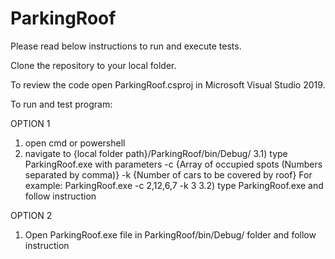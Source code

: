 # ParkingRoof

Please read below instructions to run and execute tests.

Clone the repository to your local folder.

To review the code open ParkingRoof.csproj in Microsoft Visual Studio 2019.

To run and test program:

OPTION 1
1) open cmd or powershell
2) navigate to {local folder path}/ParkingRoof/bin/Debug/ 
3.1) type ParkingRoof.exe with parameters -c {Array of occupied spots (Numbers separated by comma)} -k {Number of cars to be covered by roof}
For example: ParkingRoof.exe -c 2,12,6,7 -k 3
3.2) type ParkingRoof.exe and follow instruction

OPTION 2
1) Open ParkingRoof.exe file in ParkingRoof/bin/Debug/ folder and follow instruction